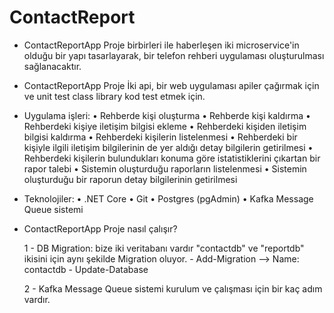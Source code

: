 # ContactReport
- ContactReportApp Proje birbirleri ile haberleşen iki microservice'in olduğu bir yapı tasarlayarak, bir telefon rehberi uygulaması oluşturulması sağlanacaktır.

- ContactReportApp Proje İki api, bir web uygulaması apiler çağırmak için ve unit test class library kod test etmek için.

- Uygulama işleri:
    • Rehberde kişi oluşturma 
    • Rehberde kişi kaldırma 
    • Rehberdeki kişiye iletişim bilgisi ekleme 
    • Rehberdeki kişiden iletişim bilgisi kaldırma 
    • Rehberdeki kişilerin listelenmesi 
    • Rehberdeki bir kişiyle ilgili iletişim bilgilerinin de yer aldığı detay bilgilerin getirilmesi 
    • Rehberdeki kişilerin bulundukları konuma göre istatistiklerini çıkartan bir rapor talebi 
    • Sistemin oluşturduğu raporların listelenmesi 
    • Sistemin oluşturduğu bir raporun detay bilgilerinin getirilmesi 

-  Teknolojiler:
    • .NET Core
    • Git
    • Postgres (pgAdmin)
    • Kafka Message Queue sistemi
    
-  ContactReportApp Proje nasıl çalışır?
   
   1 - DB Migration: bize iki veritabanı vardır "contactdb" ve "reportdb" ikisini için aynı şekilde Migration oluyor.
        - Add-Migration --> Name: contactdb
        - Update-Database

   2 - Kafka Message Queue sistemi kurulum ve çalışması için bir kaç adım vardır.
   


